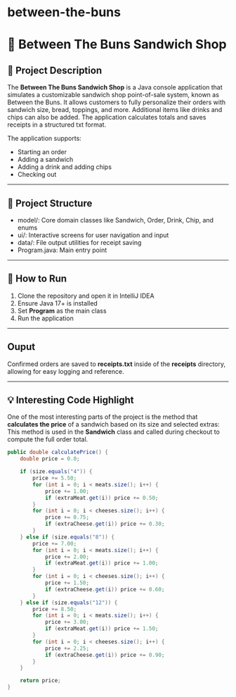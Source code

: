 # between-the-buns
# 🥪 Between The Buns Sandwich Shop

## 📌 Project Description

The **Between The Buns Sandwich Shop** is a Java console application that simulates a customizable sandwich shop point-of-sale system, known as Between the Buns. It allows customers to fully personalize their orders with sandwich size, bread, toppings, and more. Additional items like drinks and chips can also be added. The application calculates totals and saves receipts in a structured txt format.

The application supports:
- Starting an order
- Adding a sandwich
- Adding a drink and adding chips
- Checking out

---
## 📂 Project Structure
- model/: Core domain classes like Sandwich, Order, Drink, Chip, and enums
- ui/:  Interactive screens for user navigation and input
- data/: File output utilities for receipt saving
- Program.java: Main entry point
---

## 🚀 How to Run
1. Clone the repository and open it in IntelliJ IDEA
2. Ensure Java 17+ is installed
3. Set **Program** as the main class
4. Run the application
---
## Ouput
Confirmed orders are saved to **receipts.txt** inside of the **receipts** directory, allowing for easy logging and reference. 

---

## 💡 Interesting Code Highlight

One of the most interesting parts of the project is the method that **calculates the price** of a sandwich based on its size and selected extras:
This method is used in the **Sandwich** class and called during checkout to compute the full order total.

```java
public double calculatePrice() {
    double price = 0.0;

    if (size.equals("4")) {
        price += 5.50;
        for (int i = 0; i < meats.size(); i++) {
            price += 1.00;
            if (extraMeat.get(i)) price += 0.50;
        }
        for (int i = 0; i < cheeses.size(); i++) {
            price += 0.75;
            if (extraCheese.get(i)) price += 0.30;
        }
    } else if (size.equals("8")) {
        price += 7.00;
        for (int i = 0; i < meats.size(); i++) {
            price += 2.00;
            if (extraMeat.get(i)) price += 1.00;
        }
        for (int i = 0; i < cheeses.size(); i++) {
            price += 1.50;
            if (extraCheese.get(i)) price += 0.60;
        }
    } else if (size.equals("12")) {
        price += 8.50;
        for (int i = 0; i < meats.size(); i++) {
            price += 3.00;
            if (extraMeat.get(i)) price += 1.50;
        }
        for (int i = 0; i < cheeses.size(); i++) {
            price += 2.25;
            if (extraCheese.get(i)) price += 0.90;
        }
    }

    return price;
}
